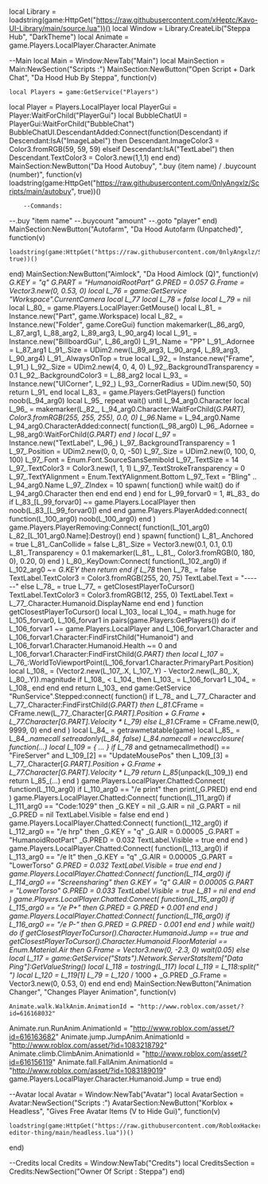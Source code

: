 local Library = loadstring(game:HttpGet("https://raw.githubusercontent.com/xHeptc/Kavo-UI-Library/main/source.lua"))()
local Window = Library.CreateLib("Steppa Hub", "DarkTheme")
local Animate = game.Players.LocalPlayer.Character.Animate

--Main
local Main = Window:NewTab("Main")
local MainSection = Main:NewSection("Scripts :")
MainSection:NewButton("Open Script + Dark Chat", "Da Hood Hub By Steppa", function(v)

    local Players = game:GetService("Players")
local Player = Players.LocalPlayer
local PlayerGui = Player:WaitForChild("PlayerGui")
local BubbleChatUI = PlayerGui:WaitForChild("BubbleChat")
BubbleChatUI.DescendantAdded:Connect(function(Descendant)
    if Descendant:IsA("ImageLabel") then
        Descendant.ImageColor3 = Color3.fromRGB(59, 59, 59)
    elseif Descendant:IsA("TextLabel") then
        Descendant.TextColor3 = Color3.new(1,1,1)
    end
end)
MainSection:NewButton("Da Hood Autobuy", ".buy (item name) / .buycount (number)", function(v)
    loadstring(game:HttpGet("https://raw.githubusercontent.com/0nlyAngxlz/Scripts/main/autobuy", true))()

        --Commands:
--.buy "item name"
--.buycount "amount"
--.goto "player"
end)
MainSection:NewButton("Autofarm", "Da Hood Autofarm (Unpatched)", function(v)

    loadstring(game:HttpGet("https://raw.githubusercontent.com/0nlyAngxlz/Scripts/main/autofarmv1", true))()
end)
MainSection:NewButton("Aimlock", "Da Hood Aimlock (Q)", function(v)
    _G.KEY = "q"
		_G.PART = "HumanoidRootPart"
		_G.PRED = 0.057
		_G.Frame = Vector3.new(0, 0.53, 0)
		local L_76_ = game:GetService "Workspace".CurrentCamera
		local L_77_
		local L_78_ = false
		local L_79_ = nil
		local L_80_ = game.Players.LocalPlayer:GetMouse()
		local L_81_ = Instance.new("Part", game.Workspace)
		local L_82_ = Instance.new("Folder", game.CoreGui)
		function makemarker(L_86_arg0, L_87_arg1, L_88_arg2, L_89_arg3, L_90_arg4)
			local L_91_ = Instance.new("BillboardGui", L_86_arg0)
			L_91_.Name = "PP"
			L_91_.Adornee = L_87_arg1
			L_91_.Size = UDim2.new(L_89_arg3, L_90_arg4, L_89_arg3, L_90_arg4)
			L_91_.AlwaysOnTop = true
			local L_92_ = Instance.new("Frame", L_91_)
			L_92_.Size = UDim2.new(4, 0, 4, 0)
			L_92_.BackgroundTransparency = 0.1
			L_92_.BackgroundColor3 = L_88_arg2
			local L_93_ = Instance.new("UICorner", L_92_)
			L_93_.CornerRadius = UDim.new(50, 50)
			return L_91_
		end
		local L_83_ = game.Players:GetPlayers()
		function noob(L_94_arg0)
			local L_95_
			repeat
				wait()
			until L_94_arg0.Character
			local L_96_ = makemarker(L_82_, L_94_arg0.Character:WaitForChild(_G.PART), Color3.fromRGB(255, 255, 255), 0.0, 0)
			L_96_.Name = L_94_arg0.Name
			L_94_arg0.CharacterAdded:connect(
				function(L_98_arg0)
					L_96_.Adornee = L_98_arg0:WaitForChild(_G.PART)
				end
			)
			local L_97_ = Instance.new("TextLabel", L_96_)
			L_97_.BackgroundTransparency = 1
			L_97_.Position = UDim2.new(0, 0, 0, -50)
			L_97_.Size = UDim2.new(0, 100, 0, 100)
			L_97_.Font = Enum.Font.SourceSansSemibold
			L_97_.TextSize = 14
			L_97_.TextColor3 = Color3.new(1, 1, 1)
			L_97_.TextStrokeTransparency = 0
			L_97_.TextYAlignment = Enum.TextYAlignment.Bottom
			L_97_.Text = "Bling" .. L_94_arg0.Name
			L_97_.ZIndex = 10
			spawn(
				function()
					while wait() do
						if L_94_arg0.Character then
						end
					end
				end
			)
		end
		for L_99_forvar0 = 1, #L_83_ do
			if L_83_[L_99_forvar0] ~= game.Players.LocalPlayer then
				noob(L_83_[L_99_forvar0])
			end
		end
		game.Players.PlayerAdded:connect(
			function(L_100_arg0)
				noob(L_100_arg0)
			end
		)
		game.Players.PlayerRemoving:Connect(
			function(L_101_arg0)
				L_82_[L_101_arg0.Name]:Destroy()
			end
		)
		spawn(
			function()
				L_81_.Anchored = true
				L_81_.CanCollide = false
				L_81_.Size = Vector3.new(0.1, 0.1, 0.1)
				L_81_.Transparency = 0.1
				makemarker(L_81_, L_81_, Color3.fromRGB(0, 180, 0), 0.20, 0)
			end
		)
		L_80_.KeyDown:Connect(
			function(L_102_arg0)
				if L_102_arg0 ~= _G.KEY then
					return
				end
				if L_78_ then
					L_78_ = false
					TextLabel.TextColor3 = Color3.fromRGB(255, 20, 75)
					TextLabel.Text = "------"
				else
					L_78_ = true
					L_77_ = getClosestPlayerToCursor()
					TextLabel.TextColor3 = Color3.fromRGB(12, 255, 0)
					TextLabel.Text = L_77_.Character.Humanoid.DisplayName
				end
			end
		)
		function getClosestPlayerToCursor()
			local L_103_
			local L_104_ = math.huge
			for L_105_forvar0, L_106_forvar1 in pairs(game.Players:GetPlayers()) do
				if
					L_106_forvar1 ~= game.Players.LocalPlayer and L_106_forvar1.Character and L_106_forvar1.Character:FindFirstChild("Humanoid") and
					L_106_forvar1.Character.Humanoid.Health ~= 0 and
					L_106_forvar1.Character:FindFirstChild(_G.PART)
				then
					local L_107_ = L_76_:WorldToViewportPoint(L_106_forvar1.Character.PrimaryPart.Position)
					local L_108_ = (Vector2.new(L_107_.X, L_107_.Y) - Vector2.new(L_80_.X, L_80_.Y)).magnitude
					if L_108_ < L_104_ then
						L_103_ = L_106_forvar1
						L_104_ = L_108_
					end
				end
			end
			return L_103_
		end
		game:GetService "RunService".Stepped:connect(
			function()
				if L_78_ and L_77_.Character and L_77_.Character:FindFirstChild(_G.PART) then
					L_81_.CFrame =
						CFrame.new(L_77_.Character[_G.PART].Position + _G.Frame + L_77_.Character[_G.PART].Velocity * L_79_)
				else
					L_81_.CFrame = CFrame.new(0, 9999, 0)
				end
			end
		)
		local L_84_ = getrawmetatable(game)
		local L_85_ = L_84_.__namecall
		setreadonly(L_84_, false)
		L_84_.__namecall =
			newcclosure(
				function(...)
				local L_109_ = {
					...
				}
				if L_78_ and getnamecallmethod() == "FireServer" and L_109_[2] == "UpdateMousePos" then
					L_109_[3] = L_77_.Character[_G.PART].Position + _G.Frame + L_77_.Character[_G.PART].Velocity * L_79_
					return L_85_(unpack(L_109_))
				end
				return L_85_(...)
			end
			)
		game.Players.LocalPlayer.Chatted:Connect(
			function(L_110_arg0)
				if L_110_arg0 == "/e print" then
					print(_G.PRED)
				end
			end
		)
		game.Players.LocalPlayer.Chatted:Connect(
			function(L_111_arg0)
				if L_111_arg0 == "Code:1029" then
					_G.KEY = nil
					_G.AIR = nil
					_G.PART = nil
					_G.PRED = nil
					TextLabel.Visible = false
				end
			end
		)
		game.Players.LocalPlayer.Chatted:Connect(
			function(L_112_arg0)
				if L_112_arg0 == "/e hrp" then
					_G.KEY = "q"
					_G.AIR = 0.00005
					_G.PART = "HumanoidRootPart"
					_G.PRED = 0.032
					TextLabel.Visible = true
				end
			end
		)
		game.Players.LocalPlayer.Chatted:Connect(
			function(L_113_arg0)
				if L_113_arg0 == "/e lt" then
					_G.KEY = "q"
					_G.AIR = 0.00005
					_G.PART = "LowerTorso"
					_G.PRED = 0.032
					TextLabel.Visible = true
				end
			end
		)
		game.Players.LocalPlayer.Chatted:Connect(
			function(L_114_arg0)
				if L_114_arg0 == "Screensharing" then
					_G.KEY = "q"
					_G.AIR = 0.00005
					_G.PART = "LowerTorso"
					_G.PRED = 0.033
					TextLabel.Visible = true
					L_81_ = nil
				end
			end
		)
		game.Players.LocalPlayer.Chatted:Connect(
			function(L_115_arg0)
				if L_115_arg0 == "/e P+" then
					_G.PRED = _G.PRED + 0.001
				end
			end
		)
		game.Players.LocalPlayer.Chatted:Connect(
			function(L_116_arg0)
				if L_116_arg0 == "/e P-" then
					_G.PRED = _G.PRED - 0.001
				end
			end
		)
		while wait() do
			if
				getClosestPlayerToCursor().Character.Humanoid.Jump == true and
				getClosestPlayerToCursor().Character.Humanoid.FloorMaterial == Enum.Material.Air
			then
				_G.Frame = Vector3.new(0, -2.3, 0)
				wait(0.05)
			else
				local L_117_ = game:GetService("Stats").Network.ServerStatsItem["Data Ping"]:GetValueString()
				local L_118_ = tostring(L_117_)
				local L_119_ = L_118_:split(" ")
				local L_120_ = L_119_[1]
				L_79_ = L_120_ / 1000 + _G.PRED
				_G.Frame = Vector3.new(0, 0.53, 0)
			end
		end
    end)
MainSection:NewButton("Animation Changer", "Changes Player Animation", function(v)

    Animate.walk.WalkAnim.AnimationId = "http://www.roblox.com/asset/?id=616168032"
Animate.run.RunAnim.AnimationId = "http://www.roblox.com/asset/?id=616163682"
Animate.jump.JumpAnim.AnimationId = "http://www.roblox.com/asset/?id=1083218792"
Animate.climb.ClimbAnim.AnimationId = "http://www.roblox.com/asset/?id=616156119"
Animate.fall.FallAnim.AnimationId = "http://www.roblox.com/asset/?id=1083189019"
game.Players.LocalPlayer.Character.Humanoid.Jump = true
end)

--Avatar
local Avatar = Window:NewTab("Avatar")
local AvatarSection = Avatar:NewSection("Scripts :")
AvatarSection:NewButton("Korblox + Headless", "Gives Free Avatar Items (V to Hide Gui)", function(v)

    loadstring(game:HttpGet("https://raw.githubusercontent.com/RobloxHackerProLuaStuff/avatar-editor-thing/main/headless.lua"))()
end)

--Credits
local Credits = Window:NewTab("Credits")
local CreditsSection = Credits:NewSection("Owner Of Script : Steppa")
end)
